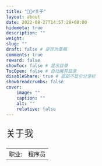 ```yaml
---
title: "🙋🏻‍♂️关于"
layout: about
date: 2022-08-27T14:57:28+08:00
hidemeta: true
description: ""
weight:
slug: ""
draft: false # 是否为草稿
comments: true
reward: false
showToc: false # 显示目录
TocOpen: false # 自动展开目录
disableShare: true # 底部不显示分享栏
showbreadcrumbs: false
cover:
    image: ""
    caption: ""
    alt: ""
    relative: false
---
```


<p style="font-size: 25px;">关于我</p>

|           |                    |
| --------- | ------------------ |
| 职业:     | 程序员             |